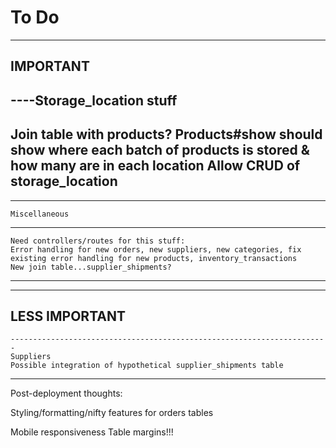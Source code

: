 # To Do
-----------------------------------------------------------------------
IMPORTANT
-----------------------------------------------------------------------

----Storage_location stuff
-----------------------------------------------------------------------
  Join table with products?
  Products#show should show where each batch of products is stored & how many are in each location
  Allow CRUD of storage_location
-----------------------------------------------------------------------
-----------------------------------------------------------------------

    Miscellaneous
-----------------------------------------------------------------------
    Need controllers/routes for this stuff:
    Error handling for new orders, new suppliers, new categories, fix existing error handling for new products, inventory_transactions
    New join table...supplier_shipments?
-----------------------------------------------------------------------
-----------------------------------------------------------------------

LESS IMPORTANT
-----------------------------------------------------------------------
    -----------------------------------------------------------------------
    Suppliers
    Possible integration of hypothetical supplier_shipments table
-----------------------------------------------------------------------


Post-deployment thoughts:





Styling/formatting/nifty features for orders tables



Mobile responsiveness
Table margins!!!

